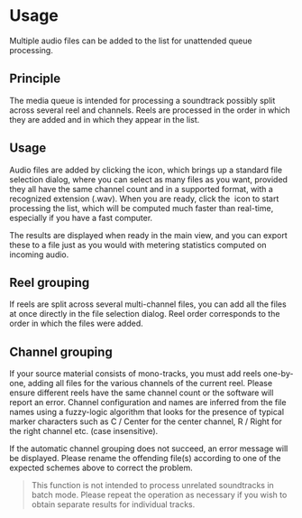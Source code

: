 # Usage
Multiple audio files can be added to the list for unattended queue processing.

## Principle
The media queue is intended for processing a soundtrack possibly split across
several reel and channels. Reels are processed in the order in which they are added and in which
they appear in the list.

## Usage
Audio files are added by clicking the icon, which
brings up a standard file selection dialog, where you can select as many files as you want, provided
they all have the same channel count and in a supported format, with a recognized extension (.wav).
When you are ready, click the <image name="Play"
     filename="C:\Sources\Flux\FluxtAnalyzer\Software\FluxTAnalyzer\RES\Play.png"></image> icon
to start processing the list, which will be computed much faster than real-time, especially if you
have a fast computer.

The results are displayed when ready in the main view, and you can export these to a file just as
you would with metering statistics computed on incoming audio.

## Reel grouping
If reels are split across several multi-channel files, you can add all the files at once directly in
the file selection dialog. Reel order corresponds to the order in which the files were
added.

## Channel grouping
If your source material consists of mono-tracks, you must
add reels one-by-one, adding all files for the various channels of the current reel. Please ensure
different reels have the same channel count or the software will report an error. Channel
configuration and names are inferred from the file names using a fuzzy-logic algorithm that looks
for the presence of typical marker characters such as C / Center for the center channel, R / Right
for the right channel etc. (case insensitive).

If the automatic channel grouping does not succeed, an error message will be displayed. Please
rename the offending file(s) according to one of the expected schemes above to correct the problem.

>This function is not intended to process unrelated soundtracks in batch mode.
Please repeat the operation as necessary if you wish to obtain separate results for individual
tracks.


